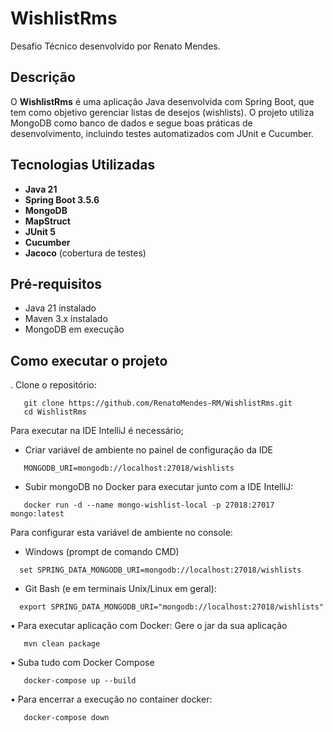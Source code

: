 # WishlistRms

Desafio Técnico desenvolvido por Renato Mendes.

## Descrição

O **WishlistRms** é uma aplicação Java desenvolvida com Spring Boot, que tem como objetivo gerenciar listas de desejos (wishlists). O projeto utiliza MongoDB como banco de dados e segue boas práticas de desenvolvimento, incluindo testes automatizados com JUnit e Cucumber.

## Tecnologias Utilizadas

- **Java 21**
- **Spring Boot 3.5.6**
- **MongoDB**
- **MapStruct**
- **JUnit 5**
- **Cucumber**
- **Jacoco** (cobertura de testes)

## Pré-requisitos

- Java 21 instalado
- Maven 3.x instalado
- MongoDB em execução

## Como executar o projeto

. Clone o repositório:
```
   git clone https://github.com/RenatoMendes-RM/WishlistRms.git
   cd WishlistRms
```
Para executar na IDE IntelliJ é necessário;

- Criar variável de ambiente no painel de configuração da IDE
```
   MONGODB_URI=mongodb://localhost:27018/wishlists
```
- Subir mongoDB no Docker para executar junto com a IDE IntelliJ:
```  
   docker run -d --name mongo-wishlist-local -p 27018:27017 mongo:latest
```

Para configurar esta variável de ambiente no console:
- Windows (prompt de comando CMD)
```
  set SPRING_DATA_MONGODB_URI=mongodb://localhost:27018/wishlists
```

- Git Bash (e em terminais Unix/Linux em geral):
```
  export SPRING_DATA_MONGODB_URI="mongodb://localhost:27018/wishlists"
```

• Para executar aplicação com Docker:
  Gere o jar da sua aplicação
```
   mvn clean package
```

• Suba tudo com Docker Compose
```
   docker-compose up --build
```

• Para encerrar a execução no container docker:
```
   docker-compose down
```


